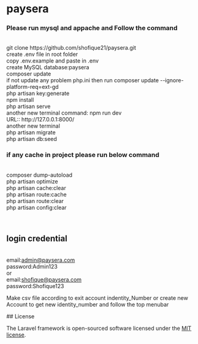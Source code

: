 
# paysera
<h3>Please run mysql and appache and Follow the command</h3>
<br/>git clone https://github.com/shofique21/paysera.git
<br/>create .env file in root folder
<br/>copy .env.example and paste in .env
<br/>create MySQL database:paysera
<br/>composer update
<br/> if not update any problem php.ini then run composer update --ignore-platform-req=ext-gd
<br/>php artisan key:generate
<br/>npm install
<br/>php artisan serve
<br/>another new terminal command: npm run dev
<br/>URL:: http://127.0.0.1:8000/
<br/>another new terminal
<br/>php artisan migrate
<br/>php artisan db:seed

<h3>if any cache in project please run below command</h3>
<br/>composer dump-autoload
<br/>php artisan optimize
<br/>php artisan cache:clear
<br/>php artisan route:cache
<br/>php artisan route:clear
<br/>php artisan config:clear

<br/><h2>login credential</h2>
<br/>email:admin@paysera.com
<br/>password:Admin123
<br/>or 
<br/>email:shofique@paysera.com
<br/>password:Shofique123
<p>Make csv file according to exit account indentity_Number or create new Account to get new identity_number and follow the top menubar</p>
## License

The Laravel framework is open-sourced software licensed under the [MIT license](https://opensource.org/licenses/MIT).

